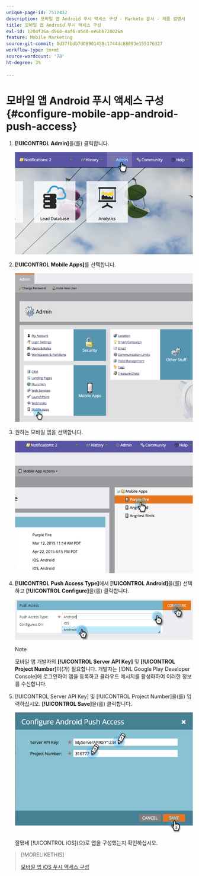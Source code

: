 ```yaml
---
unique-page-id: 7512432
description: 모바일 앱 Android 푸시 액세스 구성 - Marketo 문서 - 제품 설명서
title: 모바일 앱 Android 푸시 액세스 구성
exl-id: 1204f36a-d960-4af6-a5d0-ee6b6720026a
feature: Mobile Marketing
source-git-commit: 0d37fbdb7d08901458c1744dc68893e155176327
workflow-type: tm+mt
source-wordcount: '78'
ht-degree: 3%

---
```


# 모바일 앱 Android 푸시 액세스 구성 {#configure-mobile-app-android-push-access}

1. **[!UICONTROL Admin]**&#x200B;을(를) 클릭합니다.

   ![](assets/image2015-4-22-16-3a12-3a32.png)

1. **[!UICONTROL Mobile Apps]**&#x200B;를 선택합니다.

   ![](assets/image2015-4-22-16-3a14-3a29.png)

1. 원하는 모바일 앱을 선택합니다.

   ![](assets/image2015-4-22-16-3a33-3a19.png)

1. **[!UICONTROL Push Access Type]**&#x200B;에서 **[!UICONTROL Android]**&#x200B;을(를) 선택하고 **[!UICONTROL Configure]**&#x200B;을(를) 클릭합니다.

   ![](assets/image2016-6-15-15-3a16-3a22.png)

   >[!NOTE]
   >
   >모바일 앱 개발자의 **[!UICONTROL Server API Key]** 및 **[!UICONTROL Project Number]**&#x200B;이(가) 필요합니다. 개발자는 [!DNL Google Play Developer Console]에 로그인하여 앱을 등록하고 클라우드 메시지를 활성화하여 이러한 정보를 수신합니다.

1. [!UICONTROL Server API Key] 및 [!UICONTROL Project Number]을(를) 입력하십시오. **[!UICONTROL Save]**&#x200B;을(를) 클릭합니다.

   ![](assets/image2015-4-22-18-3a54-3a54.png)

   잘됐네 [!UICONTROL iOS]&#x200B;(으)로 앱을 구성했는지 확인하십시오.

>[!MORELIKETHIS]
>
>[모바일 앱 iOS 푸시 액세스 구성](/help/marketo/product-docs/mobile-marketing/admin/configure-mobile-app-ios-push-access.md)
